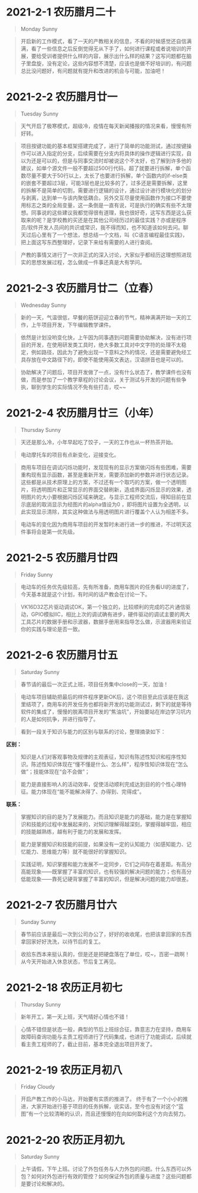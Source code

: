 # 2021-2-1 农历腊月二十
> Monday Sunny

> 开启新的工作模式，看了一天的产教相关的信息，不看的时候感觉还自信满满，看了一些信息之后反倒觉得无从下手了，如何进行课程或者说培训的开展，要给受训者提供什么样的内容，展示出什么样的结果？这写问题都在脑子里盘旋，没有定论，这些内容想不清楚，应该也是做不好培训的，有问题总比没问题好，有问题就有提升和改进的机会与可能，加油吧！

# 2021-2-2 农历腊月廿一
> Tuesday Sunny

> 天气开启了极寒模式，超级冷，疫情在每天新闻播报的情况来看，慢慢有所好转。

> 项目按键功能的基本框架搭建完成了，进行了简单的功能测试，通过按键操作可以进入指定的分支，后续需要在分支内将具体的操作逻辑进行实现，自以为还是可以的，但是与同事交流时却被说这个不太好，也了解到许多他的建议，如单个源文件一般不要超过500行代码，超了就要进行拆解，单个函数尽量不要大于50行以上，太长了也要进行拆解，单个函数内的if-else类的嵌套不要超过3层，可能3层也是比较多的了，过多还是需要拆解，这里的拆解不是简单的切割，需要进行逻辑的设计，通过设计进行模块化的划分与剥离，达到单一与该内聚低耦合。另外交互尽量使用函数作为接口不要使用标志之类的全局变量，这一条倒是一直有说，可是执行的确实有些不太理想。同事说的这些建议我都觉得很有道理，我也很好奇，这写东西是这么获取来的呢？是学校教的买还是在其他公司经历过的最佳实践？亦或是程序员/软件开发人员间的共识或常识，我不得而知，也不知道该如何去问。聊天过后心里有了一个想法，想总结一个文档，叫《C语言编程最佳实践》，把上面这写东西整理好，记录下来给有需要的人进行查阅。

> 产教的事情又进行了一次非正式的深入讨论，大家似乎都经历这理想照进现实的思想发展过程，怎么做成一件事还真是大有学问。

# 2021-2-3 农历腊月廿二（立春）
> Wednesday Sunny

> 新的一天，气温很低，早餐的筋饼迎迎立春的节气，精神满满开始一天的工作，上午项目开发，下午编辑教学课件。

> 依然是计划没哟变化快，上午因为同事遇到问题需要协助解决，没有进行项目的开发，在使用研发类工具时，绝大多数工具对中文字符的处理不太稳定，例如路径，因此为了避免出现一下意料之外的情况，还是需要避免经工具存放在中文路径下的，即使不能使用英文表达，汉语拼音也是可以的。

> 协助解决了问题后，项目开发做了一点，没有什么状态了，教学课件也没有做，而是参加了一个教学章程的讨论会议，关于测试与开发的问题有些争执，聊到学生的实际情况不免有些打击，哎~~

# 2021-2-4 农历腊月廿三（小年）
> Thursday Sunny

> 天还是那么冷，小年早起吃了饺子，一天的工作也从一杯热茶开始。

> 电动摩托车的项目有点新变化，迎接变化。

> 商用车项目在调试闪烁功能时，发现现有的显示方案做闪烁有些困难，需要重构现有显示函数，甚至是重新开发，需要添加新的参数并进行状态记录。这些都是从技术原理上的方案，不过还有一个取巧的方案，做一个透明图片，将透明图片和正常显示的界面交替刷新，造成界面闪烁显示的效果，透明图片的大小要根据闪烁区域来确定。与显示工程师交流后，得知目前在显示底层的取消显示为经图片的alpha值设为0 ，即将图片设置为全透明，以此实现显示清除，其实这种做法与用透明图片进行覆盖个人认为相差不多。

> 电动车的变化因为商用车项目的开发暂时未进行进一步的推进，不过明天这件事将会是第一优先级。

# 2021-2-5 农历腊月廿四
> Friday Sunny

> 电动车的任务优先级较高，先有所准备，商用车图片的任务看UI的进度了，今天基本就是这个计划，有时间的话产教会在讨论一下。

> VK16D32芯片驱动调试OK，第一个独立的，比较顺利的完成的芯片通信驱动，GPIO模拟IIC，相比上次的调试确有进步，硬件驱动的调试主要的两大工具芯片的数据手册和示波器，数据手册用来指导怎么做，示波器用来验证你的实践与理论是否一致。

# 2021-2-6 农历腊月廿五
> Saturday Sunny 

> 春节请的最后一次正式上班，项目任务集中close的一天，加油！

> 电动车项目辅助把最后的样件程序更新OK后，这个项目至此应该是在我这里结项了，商用车的开发任务也都将新开发的功能测试过，剩下的就是等待软件的集成了，慢慢的脱离项目开发的“焦油坑”，开始要站在岸边学习坑内的人是如何抗争，并进行指导了。

> 看到一段关于知识与能力的区别与联系的讨论，整理摘录如下：

**区别：**

> 知识是人们对客观事物及规律的主观表征，知识有陈述性知识和程序性知识。陈述性知识体现在“懂不懂是什么、怎么样”，程序性知识体现在“怎么做”；技能体现在“会不会做”；

> 能力是直接影响人的活动效率，促使活动顺利完成达到目的的个性心理特征。能力体现在“能不能解决得了、办得到、完得成”。

**联系：**

> 掌握知识的目的是为了发展能力。而且知识是能力的基础，能力是在掌握知识和技能的过程中发展起来的，对知识理解得越深刻，掌握得越牢固，相应的技能越熟练，越有利于能力的发展和发挥。

> 能力是掌握知识和技能的前提，如果没有一定的认知能力（如感知能力、记忆能力、思维能力等）就不能很好的掌握知识。

> 实践证明，知识掌握和能力发展不一定同步，它们之间存在着差距。有高分高能现象——既掌握了丰富的知识，也有较强的解决问题的能力；也有高分低能现象——靠死记硬背掌握了丰富的知识，但是解决问题的能力却很差。

# 2021-2-7 农历腊月廿六
> Sunday Sunny

> 春节前应该是最后一次到公司办公了，好好的收收尾，也把该拿回家的东西拿回家好好洗洗，以待节后的复工。

> 收拾东西本来挺认真的，但是还是把硬盘落在了单位，哎~，百密一疏啊！从今天开始进入休息状态，节后复工再见。

# 2021-2-18 农历正月初七
> Thursday Sunny

> 新年开工，第一天上班，天气晴好心情也不错！

> 心情不错但是状态一般，典型的节后上班综合征，靠意志力在坚持，商用车故障码查询功能与主责工程师进行了代码集成，也进行了功能调试，后续就看主责工程师的了，截止目前，基本完全退出项目开发了。

# 2021-2-19 农历正月初八
> Friday Cloudy

> 开启产教工作的小马达，开始要有实质的推进了。
> 终于有了一个小小的推进，大家开始进行基于项目的任务拆解，说实话，至今也没有对这个“蓝图”有一个比较清晰的认识，而且还慢慢的在向如何盈利这个方向去努力。

# 2021-2-20 农历正月初九
> Saturday Sunny 

> 上午请假，下午上班。讨论了外包任务与人力外包的问题。什么东西可以外包？如何对外包进行有效的管控？如何保证外包的质量与进度？这些问题都是要讨论和解决的。
